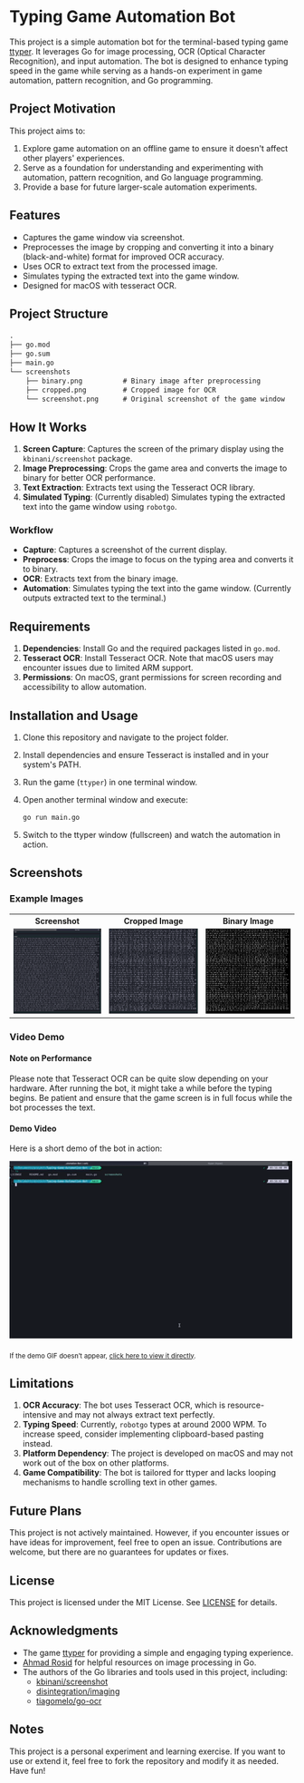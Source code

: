 # Typing Game Automation Bot

This project is a simple automation bot for the terminal-based typing game [ttyper](https://github.com/MaxCodesIO/ttyper). It leverages Go for image processing, OCR (Optical Character Recognition), and input automation. The bot is designed to enhance typing speed in the game while serving as a hands-on experiment in game automation, pattern recognition, and Go programming.

## Project Motivation

This project aims to:

1. Explore game automation on an offline game to ensure it doesn't affect other players' experiences.
2. Serve as a foundation for understanding and experimenting with automation, pattern recognition, and Go language programming.
3. Provide a base for future larger-scale automation experiments.

## Features

- Captures the game window via screenshot.
- Preprocesses the image by cropping and converting it into a binary (black-and-white) format for improved OCR accuracy.
- Uses OCR to extract text from the processed image.
- Simulates typing the extracted text into the game window.
- Designed for macOS with tesseract OCR.

## Project Structure

```
.
├── go.mod
├── go.sum
├── main.go
└── screenshots
    ├── binary.png          # Binary image after preprocessing
    ├── cropped.png         # Cropped image for OCR
    └── screenshot.png      # Original screenshot of the game window
```

## How It Works

1. **Screen Capture**: Captures the screen of the primary display using the `kbinani/screenshot` package.
2. **Image Preprocessing**: Crops the game area and converts the image to binary for better OCR performance.
3. **Text Extraction**: Extracts text using the Tesseract OCR library.
4. **Simulated Typing**: (Currently disabled) Simulates typing the extracted text into the game window using `robotgo`.

### Workflow

- **Capture**: Captures a screenshot of the current display.
- **Preprocess**: Crops the image to focus on the typing area and converts it to binary.
- **OCR**: Extracts text from the binary image.
- **Automation**: Simulates typing the text into the game window. (Currently outputs extracted text to the terminal.)

## Requirements

1. **Dependencies**: Install Go and the required packages listed in `go.mod`.
2. **Tesseract OCR**: Install Tesseract OCR. Note that macOS users may encounter issues due to limited ARM support.
3. **Permissions**: On macOS, grant permissions for screen recording and accessibility to allow automation.

## Installation and Usage

1. Clone this repository and navigate to the project folder.
2. Install dependencies and ensure Tesseract is installed and in your system's PATH.
3. Run the game (`ttyper`) in one terminal window.
4. Open another terminal window and execute:

   ```bash
   go run main.go
   ```

5. Switch to the ttyper window (fullscreen) and watch the automation in action.

## Screenshots

### Example Images

<table>
  <tr>
    <th>Screenshot</th>
    <th>Cropped Image</th>
    <th>Binary Image</th>
  </tr>
  <tr>
    <td><img src="screenshots/screenshot.png" alt="Screenshot" height="150"></td>
    <td><img src="screenshots/cropped.png" alt="Cropped" height="150"></td>
    <td><img src="screenshots/binary.png" alt="Binary" height="150"></td>
  </tr>
</table>

### Video Demo

#### Note on Performance
Please note that Tesseract OCR can be quite slow depending on your hardware. After running the bot, it might take a while before the typing begins. Be patient and ensure that the game screen is in full focus while the bot processes the text.

#### Demo Video
Here is a short demo of the bot in action:

<img src="screenshots/demo.gif" alt="Typing Bot Demo" width="500">

<sub>If the demo GIF doesn’t appear, [click here to view it directly](screenshots/demo.gif).</sub>

## Limitations

1. **OCR Accuracy**: The bot uses Tesseract OCR, which is resource-intensive and may not always extract text perfectly.
2. **Typing Speed**: Currently, `robotgo` types at around 2000 WPM. To increase speed, consider implementing clipboard-based pasting instead.
3. **Platform Dependency**: The project is developed on macOS and may not work out of the box on other platforms.
4. **Game Compatibility**: The bot is tailored for ttyper and lacks looping mechanisms to handle scrolling text in other games.

## Future Plans

This project is not actively maintained. However, if you encounter issues or have ideas for improvement, feel free to open an issue. Contributions are welcome, but there are no guarantees for updates or fixes.

## License

This project is licensed under the MIT License. See [LICENSE](LICENSE) for details.

## Acknowledgments

- The game [ttyper](https://github.com/MaxCodesIO/ttyper) for providing a simple and engaging typing experience.
- [Ahmad Rosid](https://ahmadrosid.com/blog/golang-img-crop) for helpful resources on image processing in Go.
- The authors of the Go libraries and tools used in this project, including:
  - [kbinani/screenshot](https://github.com/kbinani/screenshot)
  - [disintegration/imaging](https://github.com/disintegration/imaging)
  - [tiagomelo/go-ocr](https://github.com/tiagomelo/go-ocr)

## Notes

This project is a personal experiment and learning exercise. If you want to use or extend it, feel free to fork the repository and modify it as needed. Have fun!

